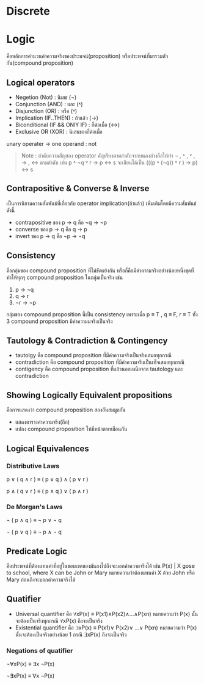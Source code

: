 # Discrete

# Logic 
คือหลักการคำนวนค่าความจริงของประพจน์(proposition) หรือประพจน์ที่มารวมตัวกัน(compound proposition)

## Logical operators
* Negetion (Not) : นิเสธ (¬)
* Conjunction (AND) : และ (˄)
* Disjunction (OR) : หรือ (˅)
* Implication (IF..THEN) : ถ้าแล้ว (→) 
* Biconditional (IF && ONlY IF) : ก็ต่อเมื่อ (↔)
* Exclusive OR (XOR) : นิเสธของก็ต่อเมื่อ 

unary operater -> one operand : not

>Note : ลำดับความสัญของ operator คัญเรียงตามลำดับจากบนลงล่างคือให้ทำ ¬ , ˄ , ˅ , → , ↔  ตามลำดับ เช่น p ˄ ¬q ˅ r → p ↔ s จะเขียนได้เป็น (((p ˄ (¬q)) ˅ r ) → p) ↔  s

## Contrapositive & Converse & Inverse
เป็นการนิยามความสัมพันธ์ที่เกี่ยวกับ operator implication(ถ้าแล้ว) เพิ่มเติมโดยมีความสัมพันธ์ดังนี้
* contrapositive ของ p → q คือ ¬q → ¬p 
* converse ของ p → q คือ q → p
* invert ของ p → q คือ  ¬p → ¬q 

## Consistency
คือกลุ่มของ compound proposition ที่ไม่ขัดแย้งกัน หรือก็คือมีค่าความจริงอย่างน้อยหนึ่งชุดที่ทำให้ทุกๆ compound proposition ในกลุ่มเป็นจริง เช่น
1) p → ¬q
2) q → r
3) ¬r → ¬p 

กลุ่มของ compound proposition นี้เป็น consistency เพราะเมื่อ p ≡ T , q ≡ F, r ≡ T ทั้ง 3 compound proposition มีค่าความมจริงเป็นจริง

## Tautology & Contradiction & Contingency
* tautolgy คือ compound proposition ที่มีค่าความจริงเป็นจริงเสมอทุกกรณี
* contradiction คือ compound proposition ที่มีค่าความจริงเป็นเท็จเสมอทุกกรณี
* contigency คือ compound proposition ที่แล้วนอกเหนือจาก tautology และ contradiction

## Showing Logically Equivalent propositions
คือการแสดงว่า compound proposition สองอันสมมูลกัน
* แสดงตารางค่าความจริง(ถึก)
* แปลง compound proposition ให้มีหน้าตาเหมือนกัน

## Logical Equivalences
### Distributive Laws
p ∨ ( q ∧ r ) ≡ ( p ∨ q ) ∧ ( p ∨ r )

p ∧ ( q ∨ r ) ≡ ( p ∧ q ) ∨ ( p ∧ r )
### De Morgan's Laws
¬ ( p ∧ q ) ≡ ¬ p ∨ ¬ q

¬ ( p ∨ q ) ≡ ¬ p ∧ ¬ q

## Predicate Logic
คือประพจน์ที่ต้องแทนค่าที่อยู่ในขอบเขตของมันลงไปถึงจะบอกค่าความจริงได้ เช่น P(x) | X gose to school, where X can be John or Mary หมายความว่าต้องแทนค่า X ด้วย John หรือ Mary ก่อนถึงจะบอกค่าความจริงได้ 

## Quatifier
* Universal quantifier คือ ∀xP(x) ≡ P(x1)∧P(x2)∧…∧P(xn) หมายความว่า P(x) นั้นจะต้องเป็นจริงทุกกรณี ∀xP(x) ถึงจะเป็นจริง
* Existential quantifier คือ ∃xP(x) ≡ P(x1)∨ P(x2)∨ …∨ P(xn) หมายความว่า P(x) นั้นจะต้องเป็นจริงอย่างน้อย 1 กรณี ∃xP(x) ถึงจะเป็นจริง
### Negations of quatifier
¬∀xP(x) ≡ ∃x ¬P(x)

¬∃xP(x) ≡ ∀x ¬P(x)


 
